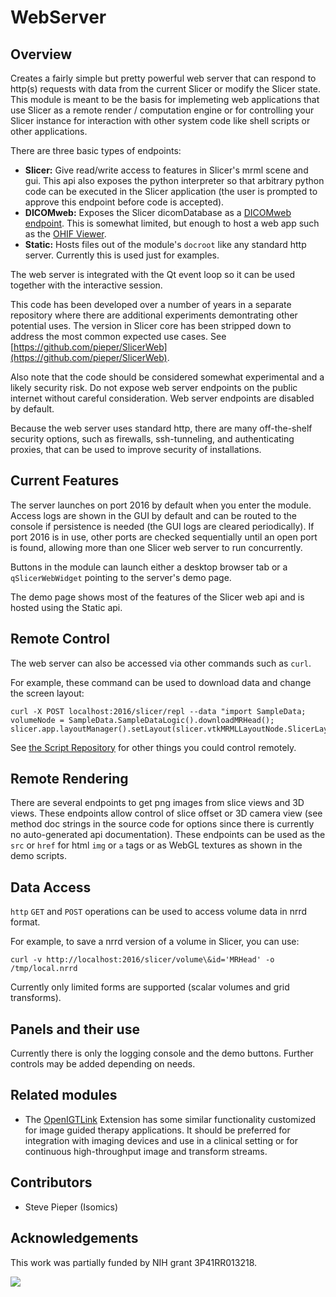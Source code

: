 # WebServer

## Overview

Creates a fairly simple but pretty powerful web server that can respond to http(s) requests with data from the current Slicer or modify the Slicer state.  This module is meant to be the basis for implemeting web applications that use Slicer as a remote render / computation engine or for controlling your Slicer instance for interaction with other system code like shell scripts or other applications.

There are three basic types of endpoints:
- **Slicer:** Give read/write access to features in Slicer's mrml scene and gui.  This api also exposes the python interpreter so that arbitrary python code can be executed in the Slicer application (the user is prompted to approve this endpoint before code is accepted).
- **DICOMweb:** Exposes the Slicer dicomDatabase as a [DICOMweb endpoint](https://www.dicomstandard.org/dicomweb).  This is somewhat limited, but enough to host a web app such as the [OHIF Viewer](https://ohif.org/).
- **Static:** Hosts files out of the module's `docroot` like any standard http server.  Currently this is used just for examples.

The web server is integrated with the Qt event loop so it can be used together with the interactive session.

This code has been developed over a number of years in a separate repository where there are additional experiments demontrating other potential uses.  The version in Slicer core has been stripped down to address the most common expected use cases.  See [https://github.com/pieper/SlicerWeb](https://github.com/pieper/SlicerWeb).

Also note that the code should be considered somewhat experimental and a likely security risk.  Do not expose web server endpoints on the public internet without careful consideration.  Web server endpoints are disabled by default.

Because the web server uses standard http, there are many off-the-shelf security options, such as firewalls, ssh-tunneling, and authenticating proxies, that can be used to improve security of installations.


## Current Features

The server launches on port 2016 by default when you enter the module.  Access logs are shown in the GUI by default and can be routed to the console if persistence is needed (the GUI logs are cleared periodically).  If port 2016 is in use, other ports are checked sequentially until an open port is found, allowing more than one Slicer web server to run concurrently.

Buttons in the module can launch either a desktop browser tab or a `qSlicerWebWidget` pointing to the server's demo page.

The demo page shows most of the features of the Slicer web api and is hosted using the Static api.

## Remote Control

The web server can also be accessed via other commands such as `curl`.

For example, these command can be used to download data and change the screen layout:

```
curl -X POST localhost:2016/slicer/repl --data "import SampleData; volumeNode = SampleData.SampleDataLogic().downloadMRHead(); slicer.app.layoutManager().setLayout(slicer.vtkMRMLLayoutNode.SlicerLayoutOneUpRedSliceView)"
```

See [the Script Repository](https://slicer.readthedocs.io/en/latest/developer_guide/script_repository.html) for other things you could control remotely.

## Remote Rendering

There are several endpoints to get png images from slice views and 3D views.  These endpoints allow control of slice offset or 3D camera view (see method doc strings in the source code for options since there is currently no auto-generated api documentation).  These endpoints can be used as the `src` or `href` for html `img` or `a` tags or as WebGL textures as shown in the demo scripts.

## Data Access

`http` `GET` and `POST` operations can be used to access volume data in nrrd format.

For example, to save a nrrd version of a volume in Slicer, you can use:
```
curl -v http://localhost:2016/slicer/volume\&id='MRHead' -o /tmp/local.nrrd
```

Currently only limited forms are supported (scalar volumes and grid transforms).

## Panels and their use

Currently there is only the logging console and the demo buttons.  Further controls may be added depending on needs.


## Related modules

- The [OpenIGTLink](https://github.com/openigtlink/SlicerOpenIGTLink) Extension has some similar functionality customized for image guided therapy applications.  It should be preferred for integration with imaging devices and use in a clinical setting or for continuous high-throughput image and transform streams.

## Contributors

- Steve Pieper (Isomics)

## Acknowledgements

This work was partially funded by NIH grant 3P41RR013218.


![](https://github.com/Slicer/Slicer/releases/download/docs-resources/logo_isomics.png)
